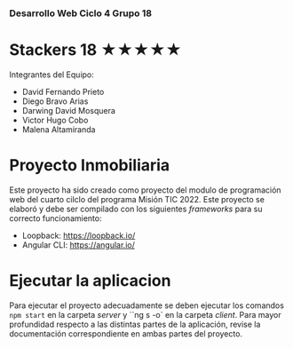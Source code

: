 ### Desarrollo Web Ciclo 4 Grupo 18
# Stackers 18 ★★★★★

Integrantes del Equipo:
* David Fernando Prieto
* Diego Bravo Arias
* Darwing David Mosquera
* Victor Hugo Cobo
* Malena Altamiranda

# Proyecto Inmobiliaria
Este proyecto ha sido creado como proyecto del modulo de programación web del cuarto cilclo del programa Misión TIC 2022. Este proyecto se elaboró y debe ser compilado con los siguientes _frameworks_ para su correcto funcionamiento:

* Loopback: https://loopback.io/
* Angular CLI: https://angular.io/

# Ejecutar la aplicacion
Para ejecutar el proyecto adecuadamente se deben ejecutar los comandos `npm start` en la carpeta _server_ y ``ng s -o` en la carpeta _client_. Para mayor profundidad respecto a las distintas partes de la aplicación, revise la documentación correspondiente en ambas partes del proyecto.
